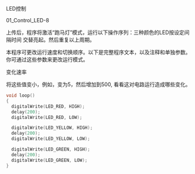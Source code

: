 LED控制

01_Control_LED-8

上传后，程序将激活“跑马灯”模式，运行以下操作序列：三种颜色的LED按设定间隔时间
交替亮起。然后重复以上周期。

本程序可更改运行速度和切换顺序。以下是完整程序文本，以及注释和单独参数。你可通过这些参数来更改运行模式。

变化速率

将这些值变小，例如，变为5，然后增加到500, 看看这对电路运行造成哪些变化。

```c
void loop()
{
  digitalWrite(LED_RED, HIGH);
  delay(200);
  digitalWrite(LED_RED, LOW);

  digitalWrite(LED_YELLOW, HIGH);
  delay(200);
  digitalWrite(LED_YELLOW, LOW);

  digitalWrite(LED_GREEN, HIGH);
  delay(200);
  digitalWrite(LED_GREEN, LOW);
}
```